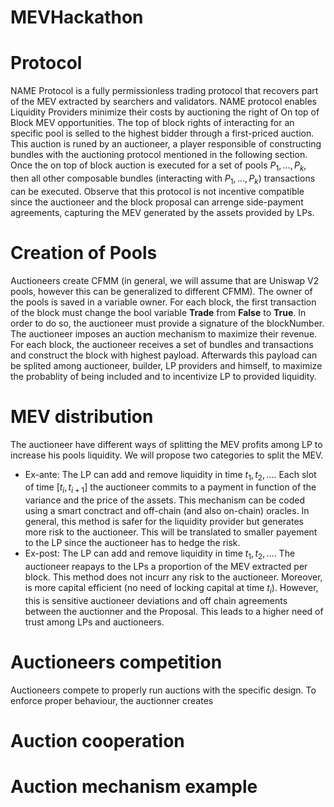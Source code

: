 # MEVHackathon



# Protocol

NAME Protocol is a fully permissionless trading protocol that recovers part of the MEV extracted by searchers and validators. NAME protocol enables Liquidity Providers minimize their costs by auctioning the right of On top of Block MEV opportunities. The top of block rights of interacting for an specific pool is selled to the highest bidder through a first-priced auction. This auction is runed by an auctioneer, a player responsible of constructing bundles with the auctioning protocol mentioned in the following section. Once the on top of block auction is executed for a set of pools $P_1,...,P_k$, then all other composable bundles (interacting with $P_1,...,P_k$) transactions can be executed. Observe that this protocol is not incentive compatible since the auctioneer and the block proposal can arrenge side-payment agreements, capturing the MEV generated by the assets provided by LPs.


# Creation of Pools

Auctioneers create CFMM (in general, we will assume that are Uniswap V2 pools, however this can be generalized to different CFMM). The owner of the pools is saved in a variable owner. For each block, the first transaction of the block must change the bool variable **Trade** from **False** to **True**. In order to do so, the auctioneer must provide a signature of the blockNumber. The auctioneer imposes an auction mechanism to maximize their revenue. For each block, the auctioneer receives a set of bundles and transactions and construct the block with highest payload. Afterwards this payload can be splited among auctioneer, builder, LP providers and himself, to maximize the probablity of being included and to incentivize LP to provided liquidity.

# MEV distribution

The auctioneer have different ways of splitting the MEV profits among LP to increase his pools liquidity. We will propose two categories to split the MEV.

- Ex-ante: The LP can add and remove liquidity in time $t_1,t_2,...$. Each slot of time $[t_i,t_{i+1}]$ the auctioneer commits to a payment in function of the variance and the price of the assets. This mechanism can be coded using a smart conctract and off-chain (and also on-chain) oracles. In general, this method is safer for the liquidity provider but generates more risk to the auctioneer. This will be translated to smaller payement to the LP since the auctioneer has to hedge the risk.
- Ex-post: The LP can add and remove liquidity in time $t_1,t_2,...$. The auctioneer reapays to the LPs a proportion of the MEV extracted per block. This method does not incurr any risk to the auctioneer. Moreover, is more capital efficient (no need of locking capital at time $t_i$). However, this is sensitive auctioneer deviations and off chain agreements between the auctionner and the Proposal. This leads to a higher need of trust among LPs and auctioneers.

# Auctioneers competition

Auctioneers compete to properly run auctions with the specific design. To enforce proper behaviour, the auctionner creates

# Auction cooperation

# Auction mechanism example

